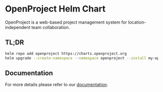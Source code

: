 # OpenProject Helm Chart

OpenProject is a web-based project management system for location-independent team collaboration.

## TL;DR

```bash
helm repo add openproject https://charts.openproject.org
helm upgrade --create-namespace --namespace openproject --install my-openproject openproject/openproject
```

## Documentation

For more details please refer to our [documentation](https://www.openproject.org/docs/installation-and-operations/installation/helm-chart/).
